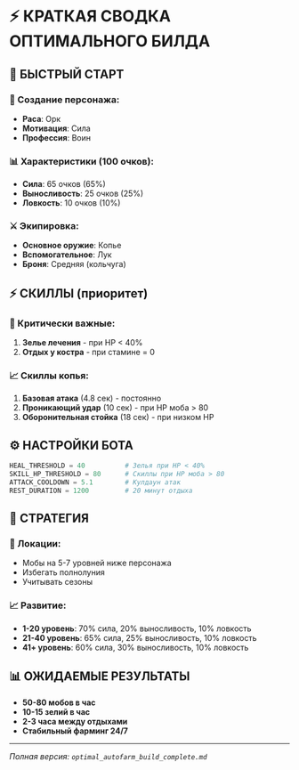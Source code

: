 # ⚡ КРАТКАЯ СВОДКА ОПТИМАЛЬНОГО БИЛДА

## 🎯 БЫСТРЫЙ СТАРТ

### 👑 Создание персонажа:
- **Раса**: Орк
- **Мотивация**: Сила
- **Профессия**: Воин

### 📊 Характеристики (100 очков):
- **Сила**: 65 очков (65%)
- **Выносливость**: 25 очков (25%)
- **Ловкость**: 10 очков (10%)

### ⚔️ Экипировка:
- **Основное оружие**: Копье
- **Вспомогательное**: Лук
- **Броня**: Средняя (кольчуга)

## ⚡ СКИЛЛЫ (приоритет)

### 🔴 Критически важные:
1. **Зелье лечения** - при HP < 40%
2. **Отдых у костра** - при стамине = 0

### 📈 Скиллы копья:
1. **Базовая атака** (4.8 сек) - постоянно
2. **Проникающий удар** (10 сек) - при HP моба > 80
3. **Оборонительная стойка** (18 сек) - при низком HP

## ⚙️ НАСТРОЙКИ БОТА

```python
HEAL_THRESHOLD = 40          # Зелья при HP < 40%
SKILL_HP_THRESHOLD = 80      # Скиллы при HP моба > 80
ATTACK_COOLDOWN = 5.1        # Кулдаун атак
REST_DURATION = 1200         # 20 минут отдыха
```

## 🎯 СТРАТЕГИЯ

### 📍 Локации:
- Мобы на 5-7 уровней ниже персонажа
- Избегать полнолуния
- Учитывать сезоны

### 📈 Развитие:
- **1-20 уровень**: 70% сила, 20% выносливость, 10% ловкость
- **21-40 уровень**: 65% сила, 25% выносливость, 10% ловкость
- **41+ уровень**: 60% сила, 30% выносливость, 10% ловкость

## 📊 ОЖИДАЕМЫЕ РЕЗУЛЬТАТЫ

- **50-80 мобов в час**
- **10-15 зелий в час**
- **2-3 часа между отдыхами**
- **Стабильный фарминг 24/7**

---

*Полная версия: `optimal_autofarm_build_complete.md`* 